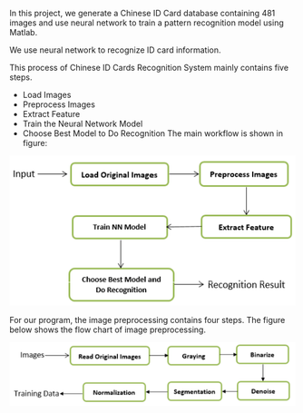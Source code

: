 In this project, we generate a Chinese ID Card database containing 481 images and use neural network to train a pattern recognition model using Matlab. 

We use neural network to recognize ID card information. 

This process of Chinese ID Cards Recognition System mainly contains five steps.
* Load Images
* Preprocess Images
* Extract Feature
* Train the Neural Network Model
* Choose Best Model to Do Recognition
The main workflow is shown in figure:

![arch](fig/pipeline.png)


For our program, the image preprocessing contains four steps. The figure below shows the flow chart of image preprocessing.


![arch](fig/process.png)
